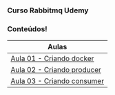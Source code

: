 ### Curso Rabbitmq Udemy

### Conteúdos!

| Aulas                             |
| --------------------------------- |
| [Aula 01 - Criando docker]('https://github.com/gabolera/rabbitmq-curso-udemy/tree/aula/01')   |
| [Aula 02 - Criando producer]('#') |
| [Aula 03 - Criando consumer]('#') |
